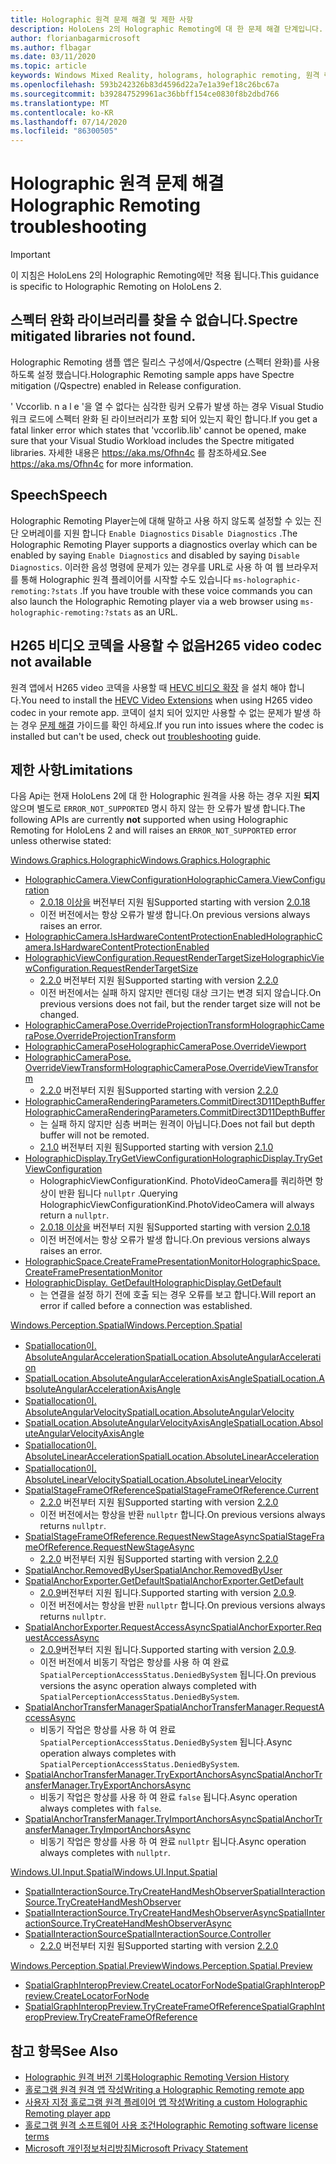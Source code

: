 ```yaml
---
title: Holographic 원격 문제 해결 및 제한 사항
description: HoloLens 2의 Holographic Remoting에 대 한 문제 해결 단계입니다.
author: florianbagarmicrosoft
ms.author: flbagar
ms.date: 03/11/2020
ms.topic: article
keywords: Windows Mixed Reality, holograms, holographic remoting, 원격 렌더링, 네트워크 렌더링, HoloLens, 원격 holograms, 문제 해결, 도움말
ms.openlocfilehash: 593b242326b83d4596d22a7e1a39ef18c26bc67a
ms.sourcegitcommit: b392847529961ac36bbff154ce0830f8b2dbd766
ms.translationtype: MT
ms.contentlocale: ko-KR
ms.lasthandoff: 07/14/2020
ms.locfileid: "86300505"
---
```

# <a name="holographic-remoting-troubleshooting"></a><span data-ttu-id="73f42-104">Holographic 원격 문제 해결</span><span class="sxs-lookup"><span data-stu-id="73f42-104">Holographic Remoting troubleshooting</span></span>

> [!IMPORTANT]
> <span data-ttu-id="73f42-105">이 지침은 HoloLens 2의 Holographic Remoting에만 적용 됩니다.</span><span class="sxs-lookup"><span data-stu-id="73f42-105">This guidance is specific to Holographic Remoting on HoloLens 2.</span></span>

## <a name="spectre-mitigated-libraries-not-found"></a><span data-ttu-id="73f42-106">스펙터 완화 라이브러리를 찾을 수 없습니다.</span><span class="sxs-lookup"><span data-stu-id="73f42-106">Spectre mitigated libraries not found.</span></span>

<span data-ttu-id="73f42-107">Holographic Remoting 샘플 앱은 릴리스 구성에서/Qspectre (스펙터 완화)를 사용 하도록 설정 했습니다.</span><span class="sxs-lookup"><span data-stu-id="73f42-107">Holographic Remoting sample apps have Spectre mitigation (/Qspectre) enabled in Release configuration.</span></span>

<span data-ttu-id="73f42-108">' Vccorlib. n a l e '을 열 수 없다는 심각한 링커 오류가 발생 하는 경우 Visual Studio 워크 로드에 스펙터 완화 된 라이브러리가 포함 되어 있는지 확인 합니다.</span><span class="sxs-lookup"><span data-stu-id="73f42-108">If you get a fatal linker error which states that 'vccorlib.lib' cannot be opened, make sure that your Visual Studio Workload includes the Spectre mitigated libraries.</span></span> <span data-ttu-id="73f42-109">자세한 내용은 https://aka.ms/Ofhn4c 를 참조하세요.</span><span class="sxs-lookup"><span data-stu-id="73f42-109">See https://aka.ms/Ofhn4c for more information.</span></span>

## <a name="speech"></a><span data-ttu-id="73f42-110">Speech</span><span class="sxs-lookup"><span data-stu-id="73f42-110">Speech</span></span>

<span data-ttu-id="73f42-111">Holographic Remoting Player는에 대해 말하고 사용 하지 않도록 설정할 수 있는 진단 오버레이를 지원 합니다 ```Enable Diagnostics``` ```Disable Diagnostics``` .</span><span class="sxs-lookup"><span data-stu-id="73f42-111">The Holographic Remoting Player supports a diagnostics overlay which can be enabled by saying ```Enable Diagnostics``` and disabled by saying ```Disable Diagnostics```.</span></span> <span data-ttu-id="73f42-112">이러한 음성 명령에 문제가 있는 경우를 URL로 사용 하 여 웹 브라우저를 통해 Holographic 원격 플레이어를 시작할 수도 있습니다 ```ms-holographic-remoting:?stats``` .</span><span class="sxs-lookup"><span data-stu-id="73f42-112">If you have trouble with these voice commands you can also launch the Holographic Remoting player via a web browser using ```ms-holographic-remoting:?stats``` as an URL.</span></span>

## <a name="h265-video-codec-not-available"></a><span data-ttu-id="73f42-113">H265 비디오 코덱을 사용할 수 없음</span><span class="sxs-lookup"><span data-stu-id="73f42-113">H265 video codec not available</span></span>

<span data-ttu-id="73f42-114">원격 앱에서 H265 video 코덱을 사용할 때 [HEVC 비디오 확장](https://www.microsoft.com/p/hevc-video-extensions/9nmzlz57r3t7) 을 설치 해야 합니다.</span><span class="sxs-lookup"><span data-stu-id="73f42-114">You need to install the [HEVC Video Extensions](https://www.microsoft.com/p/hevc-video-extensions/9nmzlz57r3t7) when using H265 video codec in your remote app.</span></span> <span data-ttu-id="73f42-115">코덱이 설치 되어 있지만 사용할 수 없는 문제가 발생 하는 경우 [문제 해결](https://docs.microsoft.com/azure/remote-rendering/resources/troubleshoot#h265-codec-not-available) 가이드를 확인 하세요.</span><span class="sxs-lookup"><span data-stu-id="73f42-115">If you run into issues where the codec is installed but can't be used, check out [troubleshooting](https://docs.microsoft.com/azure/remote-rendering/resources/troubleshoot#h265-codec-not-available) guide.</span></span>

## <a name="limitations"></a><span data-ttu-id="73f42-116">제한 사항</span><span class="sxs-lookup"><span data-stu-id="73f42-116">Limitations</span></span>

<span data-ttu-id="73f42-117">다음 Api는 현재 HoloLens 2에 대 한 Holographic 원격을 사용 하는 경우 지원 **되지** 않으며 별도로 ```ERROR_NOT_SUPPORTED``` 명시 하지 않는 한 오류가 발생 합니다.</span><span class="sxs-lookup"><span data-stu-id="73f42-117">The following APIs are currently **not** supported when using Holographic Remoting for HoloLens 2 and will raises an ```ERROR_NOT_SUPPORTED``` error unless otherwise stated:</span></span>

[<span data-ttu-id="73f42-118">Windows.Graphics.Holographic</span><span class="sxs-lookup"><span data-stu-id="73f42-118">Windows.Graphics.Holographic</span></span>](https://docs.microsoft.com/uwp/api/windows.graphics.holographic)

* [<span data-ttu-id="73f42-119">HolographicCamera.ViewConfiguration</span><span class="sxs-lookup"><span data-stu-id="73f42-119">HolographicCamera.ViewConfiguration</span></span>](https://docs.microsoft.com/uwp/api/windows.graphics.holographic.holographiccamera.viewconfiguration)
  - <span data-ttu-id="73f42-120">[2.0.18 이상을](holographic-remoting-version-history.md#v2.0.18) 버전부터 지원 됨</span><span class="sxs-lookup"><span data-stu-id="73f42-120">Supported starting with version [2.0.18](holographic-remoting-version-history.md#v2.0.18)</span></span>
  - <span data-ttu-id="73f42-121">이전 버전에서는 항상 오류가 발생 합니다.</span><span class="sxs-lookup"><span data-stu-id="73f42-121">On previous versions always raises an error.</span></span>
* [<span data-ttu-id="73f42-122">HolographicCamera.IsHardwareContentProtectionEnabled</span><span class="sxs-lookup"><span data-stu-id="73f42-122">HolographicCamera.IsHardwareContentProtectionEnabled</span></span>](https://docs.microsoft.com/uwp/api/windows.graphics.holographic.holographiccamera.ishardwarecontentprotectionenabled#Windows_Graphics_Holographic_HolographicCamera_IsHardwareContentProtectionEnabled)
* [<span data-ttu-id="73f42-123">HolographicViewConfiguration.RequestRenderTargetSize</span><span class="sxs-lookup"><span data-stu-id="73f42-123">HolographicViewConfiguration.RequestRenderTargetSize</span></span>](https://docs.microsoft.com/uwp/api/windows.graphics.holographic.holographicviewconfiguration.requestrendertargetsize#Windows_Graphics_Holographic_HolographicViewConfiguration_RequestRenderTargetSize_Windows_Foundation_Size_)
  - <span data-ttu-id="73f42-124">[2.2.0](holographic-remoting-version-history.md#v2.2.0) 버전부터 지원 됨</span><span class="sxs-lookup"><span data-stu-id="73f42-124">Supported starting with version [2.2.0](holographic-remoting-version-history.md#v2.2.0)</span></span>
  - <span data-ttu-id="73f42-125">이전 버전에서는 실패 하지 않지만 렌더링 대상 크기는 변경 되지 않습니다.</span><span class="sxs-lookup"><span data-stu-id="73f42-125">On previous versions does not fail, but the render target size will not be changed.</span></span>
* [<span data-ttu-id="73f42-126">HolographicCameraPose.OverrideProjectionTransform</span><span class="sxs-lookup"><span data-stu-id="73f42-126">HolographicCameraPose.OverrideProjectionTransform</span></span>](https://docs.microsoft.com/uwp/api/windows.graphics.holographic.holographiccamerapose.overrideprojectiontransform)
* [<span data-ttu-id="73f42-127">HolographicCameraPose</span><span class="sxs-lookup"><span data-stu-id="73f42-127">HolographicCameraPose.OverrideViewport</span></span>](https://docs.microsoft.com/uwp/api/windows.graphics.holographic.holographiccamerapose.overrideviewport)
* [<span data-ttu-id="73f42-128">HolographicCameraPose. OverrideViewTransform</span><span class="sxs-lookup"><span data-stu-id="73f42-128">HolographicCameraPose.OverrideViewTransform</span></span>](https://docs.microsoft.com/uwp/api/windows.graphics.holographic.holographiccamerapose.overrideviewtransform)
  - <span data-ttu-id="73f42-129">[2.2.0](holographic-remoting-version-history.md#v2.2.0) 버전부터 지원 됨</span><span class="sxs-lookup"><span data-stu-id="73f42-129">Supported starting with version [2.2.0](holographic-remoting-version-history.md#v2.2.0)</span></span>
* [<span data-ttu-id="73f42-130">HolographicCameraRenderingParameters.CommitDirect3D11DepthBuffer</span><span class="sxs-lookup"><span data-stu-id="73f42-130">HolographicCameraRenderingParameters.CommitDirect3D11DepthBuffer</span></span>](https://docs.microsoft.com/uwp/api/windows.graphics.holographic.holographiccamerarenderingparameters.commitdirect3d11depthbuffer#Windows_Graphics_Holographic_HolographicCameraRenderingParameters_CommitDirect3D11DepthBuffer_Windows_Graphics_DirectX_Direct3D11_IDirect3DSurface_)
  - <span data-ttu-id="73f42-131">는 실패 하지 않지만 심층 버퍼는 원격이 아닙니다.</span><span class="sxs-lookup"><span data-stu-id="73f42-131">Does not fail but depth buffer will not be remoted.</span></span>
  - <span data-ttu-id="73f42-132">[2.1.0](holographic-remoting-version-history.md#v2.1.0) 버전부터 지원 됨</span><span class="sxs-lookup"><span data-stu-id="73f42-132">Supported starting with version [2.1.0](holographic-remoting-version-history.md#v2.1.0)</span></span>
* [<span data-ttu-id="73f42-133">HolographicDisplay.TryGetViewConfiguration</span><span class="sxs-lookup"><span data-stu-id="73f42-133">HolographicDisplay.TryGetViewConfiguration</span></span>](https://docs.microsoft.com/uwp/api/windows.graphics.holographic.holographicdisplay.trygetviewconfiguration)
  - <span data-ttu-id="73f42-134">HolographicViewConfigurationKind. PhotoVideoCamera를 쿼리하면 항상이 반환 됩니다 ```nullptr``` .</span><span class="sxs-lookup"><span data-stu-id="73f42-134">Querying HolographicViewConfigurationKind.PhotoVideoCamera will always return a ```nullptr```.</span></span>
  - <span data-ttu-id="73f42-135">[2.0.18 이상을](holographic-remoting-version-history.md#v2.0.18) 버전부터 지원 됨</span><span class="sxs-lookup"><span data-stu-id="73f42-135">Supported starting with version [2.0.18](holographic-remoting-version-history.md#v2.0.18)</span></span>
  - <span data-ttu-id="73f42-136">이전 버전에서는 항상 오류가 발생 합니다.</span><span class="sxs-lookup"><span data-stu-id="73f42-136">On previous versions always raises an error.</span></span>
* [<span data-ttu-id="73f42-137">HolographicSpace.CreateFramePresentationMonitor</span><span class="sxs-lookup"><span data-stu-id="73f42-137">HolographicSpace.CreateFramePresentationMonitor</span></span>](https://docs.microsoft.com/uwp/api/windows.graphics.holographic.holographicspace.createframepresentationmonitor)
* [<span data-ttu-id="73f42-138">HolographicDisplay. GetDefault</span><span class="sxs-lookup"><span data-stu-id="73f42-138">HolographicDisplay.GetDefault</span></span>](https://docs.microsoft.com/uwp/api/windows.graphics.holographic.holographicdisplay.getdefault#Windows_Graphics_Holographic_HolographicDisplay_GetDefault)
  - <span data-ttu-id="73f42-139">는 연결을 설정 하기 전에 호출 되는 경우 오류를 보고 합니다.</span><span class="sxs-lookup"><span data-stu-id="73f42-139">Will report an error if called before a connection was established.</span></span>


[<span data-ttu-id="73f42-140">Windows.Perception.Spatial</span><span class="sxs-lookup"><span data-stu-id="73f42-140">Windows.Perception.Spatial</span></span>](https://docs.microsoft.com/uwp/api/windows.perception.spatial)

* [<span data-ttu-id="73f42-141">Spatiallocation이. AbsoluteAngularAcceleration</span><span class="sxs-lookup"><span data-stu-id="73f42-141">SpatialLocation.AbsoluteAngularAcceleration</span></span>](https://docs.microsoft.com/uwp/api/windows.perception.spatial.spatiallocation.absoluteangularacceleration)
* [<span data-ttu-id="73f42-142">SpatialLocation.AbsoluteAngularAccelerationAxisAngle</span><span class="sxs-lookup"><span data-stu-id="73f42-142">SpatialLocation.AbsoluteAngularAccelerationAxisAngle</span></span>](https://docs.microsoft.com/uwp/api/windows.perception.spatial.spatiallocation.absoluteangularaccelerationaxisangle)
* [<span data-ttu-id="73f42-143">Spatiallocation이. AbsoluteAngularVelocity</span><span class="sxs-lookup"><span data-stu-id="73f42-143">SpatialLocation.AbsoluteAngularVelocity</span></span>](https://docs.microsoft.com/uwp/api/windows.perception.spatial.spatiallocation.absoluteangularvelocity)
* [<span data-ttu-id="73f42-144">SpatialLocation.AbsoluteAngularVelocityAxisAngle</span><span class="sxs-lookup"><span data-stu-id="73f42-144">SpatialLocation.AbsoluteAngularVelocityAxisAngle</span></span>](https://docs.microsoft.com/uwp/api/windows.perception.spatial.spatiallocation.absoluteangularvelocityaxisangle)
* [<span data-ttu-id="73f42-145">Spatiallocation이. AbsoluteLinearAcceleration</span><span class="sxs-lookup"><span data-stu-id="73f42-145">SpatialLocation.AbsoluteLinearAcceleration</span></span>](https://docs.microsoft.com/uwp/api/windows.perception.spatial.spatiallocation.absolutelinearacceleration)
* [<span data-ttu-id="73f42-146">Spatiallocation이. AbsoluteLinearVelocity</span><span class="sxs-lookup"><span data-stu-id="73f42-146">SpatialLocation.AbsoluteLinearVelocity</span></span>](https://docs.microsoft.com/uwp/api/windows.perception.spatial.spatiallocation.absolutelinearvelocity)
* [<span data-ttu-id="73f42-147">SpatialStageFrameOfReference</span><span class="sxs-lookup"><span data-stu-id="73f42-147">SpatialStageFrameOfReference.Current</span></span>](https://docs.microsoft.com/uwp/api/windows.perception.spatial.spatialstageframeofreference.current)
  - <span data-ttu-id="73f42-148">[2.2.0](holographic-remoting-version-history.md#v2.2.0) 버전부터 지원 됨</span><span class="sxs-lookup"><span data-stu-id="73f42-148">Supported starting with version [2.2.0](holographic-remoting-version-history.md#v2.2.0)</span></span>
  - <span data-ttu-id="73f42-149">이전 버전에서는 항상을 반환 ```nullptr``` 합니다.</span><span class="sxs-lookup"><span data-stu-id="73f42-149">On previous versions always returns ```nullptr```.</span></span>
* [<span data-ttu-id="73f42-150">SpatialStageFrameOfReference.RequestNewStageAsync</span><span class="sxs-lookup"><span data-stu-id="73f42-150">SpatialStageFrameOfReference.RequestNewStageAsync</span></span>](https://docs.microsoft.com/uwp/api/windows.perception.spatial.spatialstageframeofreference.requestnewstageasync)
  - <span data-ttu-id="73f42-151">[2.2.0](holographic-remoting-version-history.md#v2.2.0) 버전부터 지원 됨</span><span class="sxs-lookup"><span data-stu-id="73f42-151">Supported starting with version [2.2.0](holographic-remoting-version-history.md#v2.2.0)</span></span>
* [<span data-ttu-id="73f42-152">SpatialAnchor.RemovedByUser</span><span class="sxs-lookup"><span data-stu-id="73f42-152">SpatialAnchor.RemovedByUser</span></span>](https://docs.microsoft.com/uwp/api/windows.perception.spatial.spatialanchor.removedbyuser)
* [<span data-ttu-id="73f42-153">SpatialAnchorExporter.GetDefault</span><span class="sxs-lookup"><span data-stu-id="73f42-153">SpatialAnchorExporter.GetDefault</span></span>](https://docs.microsoft.com/uwp/api/windows.perception.spatial.spatialanchorexporter.getdefault
)
  - <span data-ttu-id="73f42-154">[2.0.9](holographic-remoting-version-history.md#v2.0.9)버전부터 지원 됩니다.</span><span class="sxs-lookup"><span data-stu-id="73f42-154">Supported starting with version [2.0.9](holographic-remoting-version-history.md#v2.0.9).</span></span> 
  - <span data-ttu-id="73f42-155">이전 버전에서는 항상을 반환 ```nullptr``` 합니다.</span><span class="sxs-lookup"><span data-stu-id="73f42-155">On previous versions always returns ```nullptr```.</span></span> 
* [<span data-ttu-id="73f42-156">SpatialAnchorExporter.RequestAccessAsync</span><span class="sxs-lookup"><span data-stu-id="73f42-156">SpatialAnchorExporter.RequestAccessAsync</span></span>](https://docs.microsoft.com/uwp/api/windows.perception.spatial.spatialanchorexporter.requestaccessasync
)
  - <span data-ttu-id="73f42-157">[2.0.9](holographic-remoting-version-history.md#v2.0.9)버전부터 지원 됩니다.</span><span class="sxs-lookup"><span data-stu-id="73f42-157">Supported starting with version [2.0.9](holographic-remoting-version-history.md#v2.0.9).</span></span> 
  - <span data-ttu-id="73f42-158">이전 버전에서 비동기 작업은 항상를 사용 하 여 완료 ```SpatialPerceptionAccessStatus.DeniedBySystem``` 됩니다.</span><span class="sxs-lookup"><span data-stu-id="73f42-158">On previous versions the async operation always completed with ```SpatialPerceptionAccessStatus.DeniedBySystem```.</span></span>
* [<span data-ttu-id="73f42-159">SpatialAnchorTransferManager</span><span class="sxs-lookup"><span data-stu-id="73f42-159">SpatialAnchorTransferManager.RequestAccessAsync</span></span>](https://docs.microsoft.com/uwp/api/windows.perception.spatial.spatialanchortransfermanager.requestaccessasync#Windows_Perception_Spatial_SpatialAnchorTransferManager_RequestAccessAsync)
  - <span data-ttu-id="73f42-160">비동기 작업은 항상를 사용 하 여 완료 ```SpatialPerceptionAccessStatus.DeniedBySystem``` 됩니다.</span><span class="sxs-lookup"><span data-stu-id="73f42-160">Async operation always completes with ```SpatialPerceptionAccessStatus.DeniedBySystem```.</span></span>
* [<span data-ttu-id="73f42-161">SpatialAnchorTransferManager.TryExportAnchorsAsync</span><span class="sxs-lookup"><span data-stu-id="73f42-161">SpatialAnchorTransferManager.TryExportAnchorsAsync</span></span>](https://docs.microsoft.com/uwp/api/windows.perception.spatial.spatialanchortransfermanager.tryexportanchorsasync#Windows_Perception_Spatial_SpatialAnchorTransferManager_TryExportAnchorsAsync_Windows_Foundation_Collections_IIterable_Windows_Foundation_Collections_IKeyValuePair_System_String_Windows_Perception_Spatial_SpatialAnchor___Windows_Storage_Streams_IOutputStream_)
  - <span data-ttu-id="73f42-162">비동기 작업은 항상를 사용 하 여 완료 ```false``` 됩니다.</span><span class="sxs-lookup"><span data-stu-id="73f42-162">Async operation always completes with ```false```.</span></span>
* [<span data-ttu-id="73f42-163">SpatialAnchorTransferManager.TryImportAnchorsAsync</span><span class="sxs-lookup"><span data-stu-id="73f42-163">SpatialAnchorTransferManager.TryImportAnchorsAsync</span></span>](https://docs.microsoft.com/uwp/api/windows.perception.spatial.spatialanchortransfermanager.tryimportanchorsasync
)
  - <span data-ttu-id="73f42-164">비동기 작업은 항상를 사용 하 여 완료 ```nullptr``` 됩니다.</span><span class="sxs-lookup"><span data-stu-id="73f42-164">Async operation always completes with ```nullptr```.</span></span>

[<span data-ttu-id="73f42-165">Windows.UI.Input.Spatial</span><span class="sxs-lookup"><span data-stu-id="73f42-165">Windows.UI.Input.Spatial</span></span>](https://docs.microsoft.com/uwp/api/windows.ui.input.spatial)

* [<span data-ttu-id="73f42-166">SpatialInteractionSource.TryCreateHandMeshObserver</span><span class="sxs-lookup"><span data-stu-id="73f42-166">SpatialInteractionSource.TryCreateHandMeshObserver</span></span>](https://docs.microsoft.com/uwp/api/windows.ui.input.spatial.spatialinteractionsource.trycreatehandmeshobserver#Windows_UI_Input_Spatial_SpatialInteractionSource_TryCreateHandMeshObserver)
* [<span data-ttu-id="73f42-167">SpatialInteractionSource.TryCreateHandMeshObserverAsync</span><span class="sxs-lookup"><span data-stu-id="73f42-167">SpatialInteractionSource.TryCreateHandMeshObserverAsync</span></span>](https://docs.microsoft.com/uwp/api/windows.ui.input.spatial.spatialinteractionsource.trycreatehandmeshobserverasync)
* [<span data-ttu-id="73f42-168">SpatialInteractionSource</span><span class="sxs-lookup"><span data-stu-id="73f42-168">SpatialInteractionSource.Controller</span></span>](https://docs.microsoft.com/uwp/api/windows.ui.input.spatial.spatialinteractionsource.controller#Windows_UI_Input_Spatial_SpatialInteractionSource_Controller)
  - <span data-ttu-id="73f42-169">[2.2.0](holographic-remoting-version-history.md#v2.2.0) 버전부터 지원 됨</span><span class="sxs-lookup"><span data-stu-id="73f42-169">Supported starting with version [2.2.0](holographic-remoting-version-history.md#v2.2.0)</span></span>

[<span data-ttu-id="73f42-170">Windows.Perception.Spatial.Preview</span><span class="sxs-lookup"><span data-stu-id="73f42-170">Windows.Perception.Spatial.Preview</span></span>](https://docs.microsoft.com/uwp/api/windows.perception.spatial.preview)

* [<span data-ttu-id="73f42-171">SpatialGraphInteropPreview.CreateLocatorForNode</span><span class="sxs-lookup"><span data-stu-id="73f42-171">SpatialGraphInteropPreview.CreateLocatorForNode</span></span>](https://docs.microsoft.com/uwp/api/windows.perception.spatial.preview.spatialgraphinteroppreview.createlocatorfornode)
* [<span data-ttu-id="73f42-172">SpatialGraphInteropPreview.TryCreateFrameOfReference</span><span class="sxs-lookup"><span data-stu-id="73f42-172">SpatialGraphInteropPreview.TryCreateFrameOfReference</span></span>](https://docs.microsoft.com/uwp/api/windows.perception.spatial.preview.spatialgraphinteroppreview.trycreateframeofreference)

## <a name="see-also"></a><span data-ttu-id="73f42-173">참고 항목</span><span class="sxs-lookup"><span data-stu-id="73f42-173">See Also</span></span>
* [<span data-ttu-id="73f42-174">Holographic 원격 버전 기록</span><span class="sxs-lookup"><span data-stu-id="73f42-174">Holographic Remoting Version History</span></span>](holographic-remoting-version-history.md)
* [<span data-ttu-id="73f42-175">홀로그램 원격 원격 앱 작성</span><span class="sxs-lookup"><span data-stu-id="73f42-175">Writing a Holographic Remoting remote app</span></span>](holographic-remoting-create-host.md)
* [<span data-ttu-id="73f42-176">사용자 지정 홀로그램 원격 플레이어 앱 작성</span><span class="sxs-lookup"><span data-stu-id="73f42-176">Writing a custom Holographic Remoting player app</span></span>](holographic-remoting-create-player.md)
* [<span data-ttu-id="73f42-177">홀로그램 원격 소프트웨어 사용 조건</span><span class="sxs-lookup"><span data-stu-id="73f42-177">Holographic Remoting software license terms</span></span>](https://docs.microsoft.com/legal/mixed-reality/microsoft-holographic-remoting-software-license-terms)
* [<span data-ttu-id="73f42-178">Microsoft 개인정보처리방침</span><span class="sxs-lookup"><span data-stu-id="73f42-178">Microsoft Privacy Statement</span></span>](https://go.microsoft.com/fwlink/?LinkId=521839)
